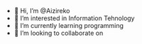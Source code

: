 - 👋 Hi, I’m @Aizireko
- 👀 I’m interested in Information Tehnology 
- 🌱 I’m currently learning programming
- 💞️ I’m looking to collaborate on 
  

<!---
Aizireko/Aizireko is a ✨ special ✨ repository because its `README.md` (this file) appears on your GitHub profile.
You can click the Preview link to take a look at your changes.
--->
